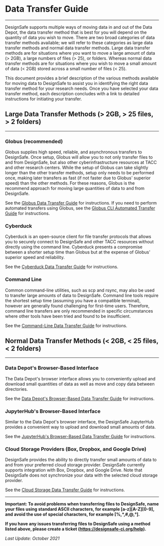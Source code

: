 # Data Transfer Guide</h1>

---
DesignSafe supports multiple ways of moving data in and out of the Data Depot, the data transfer method that is best for you will depend on the quantity of data you wish to move. There are two broad categories of data transfer methods available; we will refer to these categories as large data transfer methods and normal data transfer methods. Large data transfer methods are for situations where you want to move a large amount of data (&gt; 2GB), a large numbers of files (&gt; 25), or folders. Whereas normal data transfer methods are for situations where you wish to move a small amount of data (&lt; 2GB) stored across a small number of files (&lt; 25).

This document provides a brief description of the various methods available for moving data to DesignSafe to assist you in identifying the right data transfer method for your research needs. Once you have selected your data transfer method, each description concludes with a link to detailed instructions for initiating your transfer.

## Large Data Transfer Methods (&gt; 2GB, &gt; 25 files, &gt; 2 folders)

---
### Globus (recommended)

Globus supplies high speed, reliable, and asynchronous transfers to DesignSafe. Once setup, Globus will allow you to not only transfer files to and from DesignSafe, but also other cyberinfrastructure resources at TACC and other research centers. While the setup of Globus can take slightly longer than the other transfer methods, setup only needs to be performed once, making later transfers as fast (if not faster due to Globus' superior speed) than the other methods. For these reasons, Globus is the recommend approach for moving large quantities of data to and from DesignSafe.

See the <a href="../globusdatatransfer">Globus Data Transfer Guide</a> for instructions. If you need to perform automated transfers using Globus, see the <a href="globuscommandlinetransfer">Globus CLI Automated Transfer Guide</a> for instructions.

### Cyberduck

Cyberduck is an open-source client for file transfer protocols that allows you to securely connect to DesignSafe and other TACC resources without directly using the command line. Cyberduck presents a compromise between a shorter setup time than Globus but at the expense of Globus' superior speed and reliability.

See the <a href="../cyberducktransfer">Cyberduck Data Transfer Guide</a> for instructions.

### Command Line

Common command-line utilities, such as scp and rsync, may also be used to transfer large amounts of data to DesignSafe. Command line tools require the shortest setup time (assuming you have a compatible terminal), however are generally found challenging for first-time users. Therefore, command line transfers are only recommended in specific circumstances where other tools have been tried and found to be insufficient.

See the <a href="../globuscommandlinetransfer">Command-Line Data Transfer Guide</a> for instructions.

## Normal Data Transfer Methods (&lt; 2GB, &lt; 25 files, &lt; 2 folders)

---
### Data Depot's Browser-Based Interface

The Data Depot's browser interface allows you to conveniently upload and download small quantities of data as well as move and copy data between directories.

See the <a href="../datadepotbrowser">Data Depot's Browser-Based Data Transfer Guide</a> for instructions.

### JupyterHub's Browser-Based Interface

Similar to the Data Depot's browser interface, the DesignSafe JupyterHub provides a convenient way to upload and download small amounts of data.

See the <a href="jupyterbrowser">JupyterHub's Browser-Based Data Transfer Guide</a> for instructions.

### Cloud Storage Providers (Box, Dropbox, and Google Drive)

DesignSafe provides the ability to directly transfer small amounts of data to and from your preferred cloud storage provider. DesignSafe currently supports integration with Box, Dropbox, and Google Drive. Note that DesignSafe does not synchronize your data with the selected cloud storage provider.

See the <a href="../cloudstoragetransfer">Cloud Storage Data Transfer Guide</a> for instructions.

---

**Important: To avoid problems when transferring files to DesignSafe, name your files using standard ASCII characters, for example [a-z][A-Z][0-9], and avoid the use of special characters, for example [%,*,#,@,°].**

**If you have any issues transferring files to DesignSafe using a method listed above, please create a ticket (<a href="https://designsafe-ci.org/help">https://designsafe-ci.org/help</a>).**

*Last Update: October 2021*
